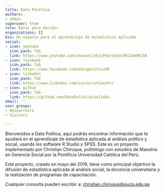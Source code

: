 ```yaml
---
title: Data Política
authors:
- admin
superuser: true
role: Datos para decidir
organizations: []
bio: Un espacio para el aprendizaje de estadística aplicada
social:
- icon: youtube
  icon_pack: fab
  link: https://www.youtube.com/channel/UCjsP5ejsSyUchRl2oA96J3A
- icon: facebook
  icon_pack: fab
  link: https://www.facebook.com/datapoliticaCR
- icon: linkedin
  icon_pack: fab
  link: https://www.linkedin.com/in/christianchr/
- icon: github
  icon_pack: fab
  link: https://github.com/DataPolitica/salidas
email: ''
user_groups:
- Researchers
- Visitors

---
```

Bienvenidos a Data Política, aquí podrás encontrar información que te ayudará en el aprendizaje de estadística aplicada al análisis político y social, usando los software R Studio y SPSS. Este es un proyecto implementado por Christian Chiroque, politólogo con estudios de Maestría en Gerencia Social por la Pontificia Universidad Católica del Perú. 

Este proyecto, creado en mayo del 2019, tiene como principal objertivo la difusión de estadística aplicada al análisis social, la docencia universitaria y la realización de programas de capacitación. 

Cualquier consulta pueden escribir a: christian.chiroque@pucp.edu.pe